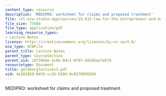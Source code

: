 ```yaml
---
content_type: resource
description: 'MEDIPRO: worksheet for claims and proposed treatment'
file: /ol-ocw-studio-app/courses/15-615-law-for-the-entrepreneur-and-manager-spring-2003/4e28105904f6cc3bb50d0c82709562b8_goldberglecturev1.pdf
file_size: 77680
file_type: application/pdf
learning_resource_types:
- Lecture Notes
license: https://creativecommons.org/licenses/by-nc-sa/4.0/
ocw_type: OCWFile
parent_title: Lecture Notes
parent_type: CourseSection
parent_uid: c8f39b8e-4c0e-8dc1-079f-dd3d6ae7ebf8
resourcetype: Document
title: goldberglecturev1.pdf
uid: 4e281059-04f6-cc3b-b50d-0c82709562b8
---
```

MEDIPRO: worksheet for claims and proposed treatment
